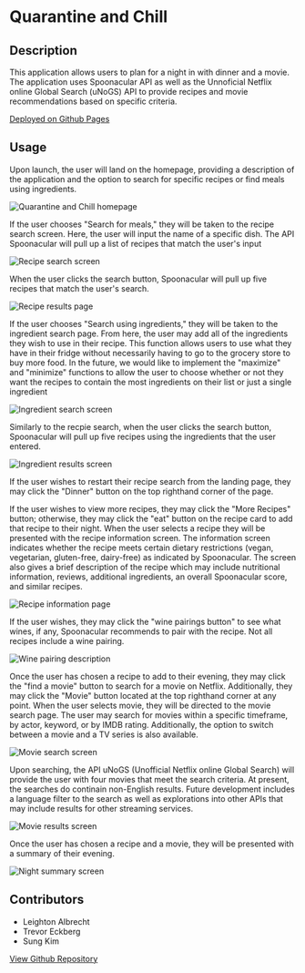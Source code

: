 # Quarantine and Chill

## Description

This application allows users to plan for a night in with dinner and a movie. The application uses Spoonacular API as well as the Unnoficial Netflix online Global Search (uNoGS) API to provide recipes and movie recommendations based on specific criteria. 

[Deployed on Github Pages](https://lbalbrecht.github.io/lst-night-planner/)

## Usage

Upon launch, the user will land on the homepage, providing a description of the application and the option to search for specific recipes or find meals using ingredients.

![Quarantine and Chill homepage](./assets/images/homepage.png?raw=true)

If the user chooses "Search for meals," they will be taken to the recipe search screen. Here, the user will input the name of a specific dish. The API Spoonacular will pull up a list of recipes that match the user's input 

![Recipe search screen](./assets/images/find-recipe.png?raw=true)

When the user clicks the search button, Spoonacular will pull up five recipes that match the user's search.

![Recipe results page](./assets/images/recipe-results.png?raw=true)

If the user chooses "Search using ingredients," they will be taken to the ingredient search page. From here, the user may add all of the ingredients they wish to use in their recipe. This function allows users to use what they have in their fridge without necessarily having to go to the grocery store to buy more food. In the future, we would like to implement the "maximize" and "minimize" functions to allow the user to choose whether or not they want the recipes to contain the most ingredients on their list or just a single ingredient

![Ingredient search screen](./assets/images/add-ingredients.png?raw=true)

Similarly to the recpie search, when the user clicks the search button, Spoonacular will pull up five recipes using the ingredients that the user entered.

![Ingredient results screen](./assets/images/ingredient-results.png?raw=true)

If the user wishes to restart their recipe search from the landing page, they may click the "Dinner" button on the top righthand corner of the page.

If the user wishes to view more recipes, they may click the "More Recipes" button; otherwise, they may click the "eat" button on the recipe card to add that recipe to their night. When the user selects a recipe they will be presented with the recipe information screen. The information screen indicates whether the recipe meets certain dietary restrictions (vegan, vegetarian, gluten-free, dairy-free) as indicated by Spoonacular. The screen also gives a brief description of the recipe which may include nutritional information, reviews, additional ingredients, an overall Spoonacular score, and similar recipes.

![Recipe information page](./assets/images/recipe-info.png?raw=true)

If the user wishes, they may click the "wine pairings button" to see what wines, if any, Spoonacular recommends to pair with the recipe. Not all recipes include a wine pairing.

![Wine pairing description](.assets/images/wine-pairing.png?raw=true)

Once the user has chosen a recipe to add to their evening, they may click the "find a movie" button to search for a movie on Netflix. Additionally, they may click the "Movie" button located at the top righthand corner at any point. When the user selects movie, they will be directed to the movie search page. The user may search for movies within a specific timeframe, by actor, keyword, or by IMDB rating. Additionally,  the option to switch between a movie and a TV series is also available.

![Movie search screen](./assets/images/movie-search.png?raw=true)

Upon searching, the API uNoGS (Unofficial Netflix online Global Search) will provide the user with four movies that meet the search criteria. At present, the searches do continain non-English results. Future development includes a language filter to the search as well as explorations into other APIs that may include results for other streaming services.

![Movie results screen](./assets/images/movie-results.png?raw=true)

Once the user has chosen a recipe and a movie, they will be presented with a summary of their evening.

![Night summary screen](./assets/images/night-summary.png?raw=true)

## Contributors

* Leighton Albrecht
* Trevor Eckberg
* Sung Kim

[View Github Repository](https://github.com/lbalbrecht/lst-night-planner)
